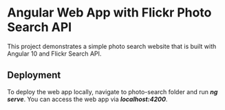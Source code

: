 # Angular Web App with Flickr Photo Search API
This project demonstrates a simple photo search website that is built with Angular 10 and Flickr Search API.
## Deployment
To deploy the web app locally, navigate to photo-search folder and run ***ng serve***. You can access the web app via ***localhost:4200***.
